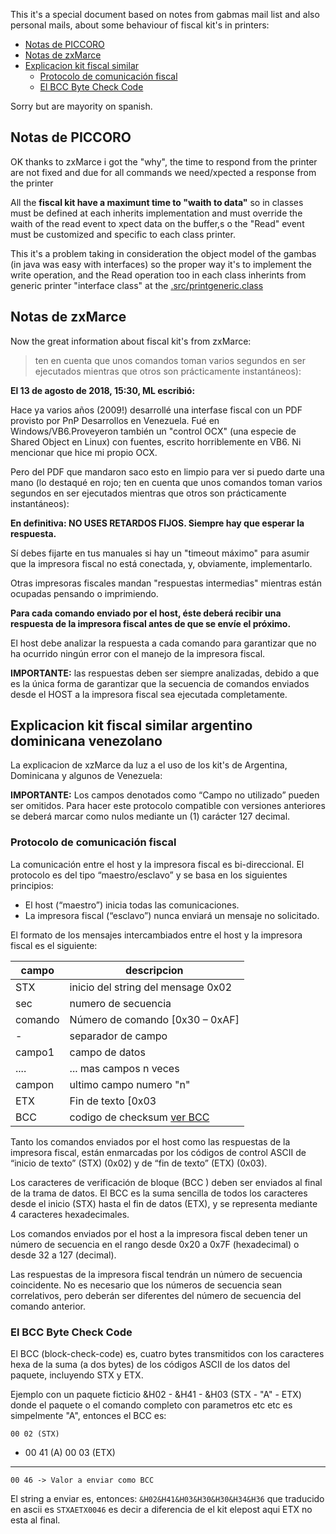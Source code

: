 
This it's a special document based on notes from gabmas mail list and 
also personal mails, about some behaviour of fiscal kit's in printers:

* [Notas de PICCORO](#notas-de-piccoro)
* [Notas de zxMarce](#notas-de-zxmarce)
* [Explicacion kit fiscal similar](#explicacion-kit-fiscal-similar-argentino-dominicana-venezolano)
  * [Protocolo de comunicación fiscal](#protocolo-de-comunicación-fiscal)
  * [El BCC Byte Check Code](#el-bcc-byte-check-code)

Sorry but are mayority on spanish.

## Notas de PICCORO

OK thanks to zxMarce i got the "why", the time to respond from the printer are not fixed
and due for all commands we need/xpected a response from the printer

All the **fiscal kit have a maximunt time to "waith to data"** so in classes 
must be defined at each inherits implementation and must override the waith of the
read event to xpect data on the buffer,s o the "Read" event must be customized 
and specific to each class printer.

This it's a problem taking in consideration the object model of the gambas 
(in java was easy with interfaces) so the proper way it's to implement the write operation, 
and the Read operation too in each class inherints from generic printer "interface class" 
at the [.src/printgeneric.class](.src/printgeneric.class)

## Notas de zxMarce

Now the great information about fiscal kit's from zxMarce:

>   ten en cuenta que unos comandos toman varios segundos 
en ser ejecutados mientras que otros son prácticamente instantáneos):

**El 13 de agosto de 2018, 15:30, ML<zxMarce> escribió:**

Hace ya varios años (2009!) desarrollé una interfase fiscal con un PDF provisto por PnP Desarrollos 
en Venezuela. Fué en Windows/VB6.Proveyeron también un "control OCX" (una especie de Shared Object 
en Linux) con fuentes, escrito horriblemente en VB6. Ni mencionar que hice mi propio OCX.

Pero del PDF que mandaron saco esto en limpio para ver si puedo darte una mano (lo destaqué en rojo; 
ten en cuenta que unos comandos toman varios segundos en ser ejecutados mientras que otros son 
prácticamente instantáneos):

**En definitiva: NO USES RETARDOS FIJOS. Siempre hay que esperar la respuesta.**

Sí debes fijarte en tus manuales si hay un "timeout máximo" para asumir que la impresora fiscal 
no está conectada, y, obviamente, implementarlo.

Otras impresoras fiscales mandan "respuestas intermedias" mientras están ocupadas pensando 
o imprimiendo.

**Para cada comando enviado por el host, éste deberá recibir una respuesta de la impresora 
fiscal antes de que se envíe el próximo.**

El host debe analizar la respuesta a cada comando para garantizar que no ha ocurrido ningún 
error con el manejo de la impresora fiscal.

**IMPORTANTE:** las respuestas deben ser siempre analizadas, debido a que es la única forma 
de garantizar que la secuencia de comandos enviados desde el HOST a la impresora fiscal sea 
ejecutada completamente.


## Explicacion kit fiscal similar argentino dominicana venezolano

La explicacion de xzMarce da luz a el uso de los kit's de Argentina, Dominicana y algunos de Venezuela:


**IMPORTANTE:** Los campos denotados como “Campo no utilizado” pueden ser omitidos. Para hacer 
este protocolo compatible con versiones anteriores se deberá marcar como nulos mediante un (1) 
carácter 127 decimal.


### Protocolo de comunicación fiscal
    
La comunicación entre el host y la impresora fiscal es bi-direccional. El protocolo es 
del tipo “maestro/esclavo” y se basa en los siguientes principios:

*  El host (“maestro”) inicia todas las comunicaciones.
*  La impresora fiscal (“esclavo”) nunca enviará un mensaje no solicitado.
    
El formato de los mensajes intercambiados entre el host y la impresora fiscal es el siguiente:

| campo | descripcion |
| ----- | ------------ |
| STX   | inicio del string del mensage 0x02 |
| sec   | numero de secuencia |
| comando | Número de comando [0x30 – 0xAF] |
|   -   | separador de campo |
| campo1 | campo de datos |
| .... | ... mas campos n veces |
| campon | ultimo campo numero "n" |
| ETX   | Fin de texto [0x03 |
| BCC   | codigo de checksum [ver BCC](el-bcc-byte-check-code)

Tanto los comandos enviados por el host como las respuestas de la impresora fiscal, 
están enmarcadas por los códigos de control ASCII de “inicio de texto” (STX) (0x02) y de 
“fin de texto” (ETX) (0x03).

Los caracteres de verificación de bloque (BCC <nnnn>) deben ser enviados al final de 
la trama de datos. El BCC <nnnn> es la suma sencilla de todos los caracteres desde el 
inicio (STX) hasta el fin de datos (ETX), y se representa mediante 4 caracteres hexadecimales.

Los comandos enviados por el host a la impresora fiscal deben tener un número de secuencia 
en el rango desde 0x20 a 0x7F (hexadecimal) o desde 32 a 127 (decimal). 

Las respuestas de la impresora fiscal tendrán un número de secuencia coincidente. 
No es necesario que los números de secuencia sean correlativos, pero deberán ser 
diferentes del número de secuencia del comando anterior.


### El BCC Byte Check Code

El BCC (block-check-code) es, cuatro bytes transmitidos con los caracteres hexa de la suma 
(a dos bytes) de los códigos ASCII de los datos del paquete, incluyendo STX y ETX.

Ejemplo con un paquete ficticio &H02 - &H41 - &H03 (STX - "A" - ETX) donde el paquete o 
el comando completo con parametros etc etc es simpelmente "A", entonces el BCC es:

    00 02 (STX)
  + 00 41 (A)
    00 03 (ETX)
  -------
    00 46 -> Valor a enviar como BCC

El string a enviar es, entonces: `&H02&H41&H03&H30&H30&H34&H36` que traducido 
en ascii es `STXAETX0046` es decir a diferencia de el kit elepost aqui ETX no esta al final.


